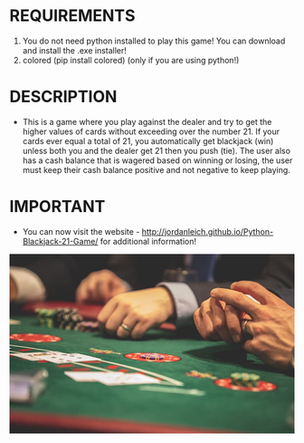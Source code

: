 # REQUIREMENTS
1. You do not need python installed to play this game! You can download and install the .exe installer!
1. colored (pip install colored) (only if you are using python!)

# DESCRIPTION
- This is a game where you play against the dealer and try to get the higher values of cards without exceeding over the number 21. If your cards ever equal a total of 21, you automatically get blackjack (win) unless both you and the dealer get 21 then you push (tie). The user also has a cash balance that is wagered based on winning or losing, the user must keep their cash balance positive and not negative to keep playing.

# IMPORTANT
- You can now visit the website - http://jordanleich.github.io/Python-Blackjack-21-Game/ for additional information!

![BlackJack](images/blackjack.jpg "BlackJack 21")
